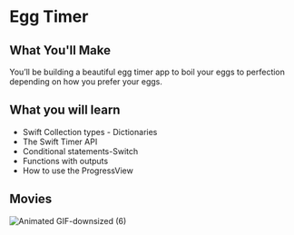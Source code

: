 #  Egg Timer
## What You'll Make
You’ll be building a beautiful egg timer app to boil your eggs to perfection depending on how you prefer your eggs.

## What you will learn
* Swift Collection types - Dictionaries
* The Swift Timer API
* Conditional statements-Switch
* Functions with outputs
* How to use the ProgressView

## Movies
![Animated GIF-downsized (6)](https://user-images.githubusercontent.com/44314610/129862512-561e8243-cd13-4565-91f9-fb71dac147fb.gif)



